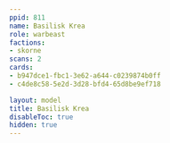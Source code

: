 ```yaml
---
ppid: 811
name: Basilisk Krea
role: warbeast
factions:
- skorne
scans: 2
cards:
- b947dce1-fbc1-3e62-a644-c0239874b0ff
- c4de8c58-5e2d-3d28-bfd4-65d8be9ef718

layout: model
title: Basilisk Krea
disableToc: true
hidden: true
---
```

